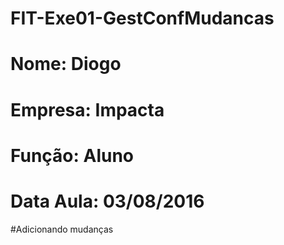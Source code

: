 # FIT-Exe01-GestConfMudancas
# Nome: Diogo
# Empresa: Impacta
# Função: Aluno
# Data Aula: 03/08/2016

#Adicionando mudanças
